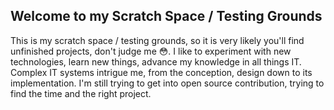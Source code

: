## Welcome to my Scratch Space / Testing Grounds

This is my scratch space / testing grounds, so it is very likely you'll find unfinished projects, don't judge me 😳. I like to experiment with new technologies, learn new things, advance my knowledge in all things IT.
Complex IT systems intrigue me, from the conception, design down to its implementation. I'm still trying to get into open source contribution, trying to find the time and the right project. 


